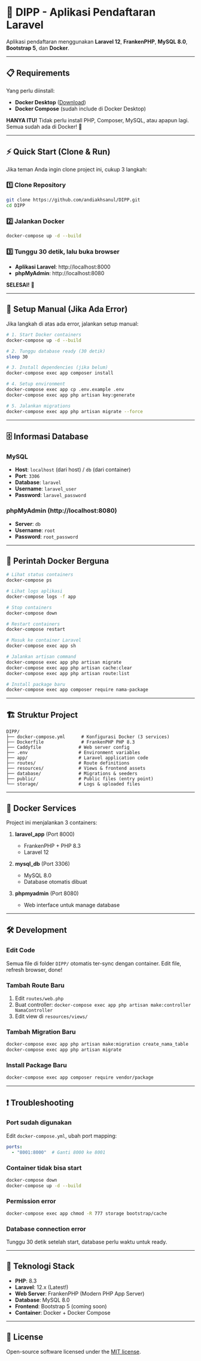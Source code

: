 # 🚀 DIPP - Aplikasi Pendaftaran Laravel

Aplikasi pendaftaran menggunakan **Laravel 12**, **FrankenPHP**, **MySQL 8.0**, **Bootstrap 5**, dan **Docker**.

---

## 📋 Requirements

Yang perlu diinstall:
- **Docker Desktop** ([Download](https://www.docker.com/products/docker-desktop))
- **Docker Compose** (sudah include di Docker Desktop)

**HANYA ITU!** Tidak perlu install PHP, Composer, MySQL, atau apapun lagi. Semua sudah ada di Docker! 🎉

---

## ⚡ Quick Start (Clone & Run)

Jika teman Anda ingin clone project ini, cukup 3 langkah:

### 1️⃣ Clone Repository

```bash
git clone https://github.com/andiakhsanul/DIPP.git
cd DIPP
```

### 2️⃣ Jalankan Docker

```bash
docker-compose up -d --build
```

### 3️⃣ Tunggu 30 detik, lalu buka browser

- **Aplikasi Laravel**: http://localhost:8000
- **phpMyAdmin**: http://localhost:8080

**SELESAI!** 🎊

---

## 🔧 Setup Manual (Jika Ada Error)

Jika langkah di atas ada error, jalankan setup manual:

```bash
# 1. Start Docker containers
docker-compose up -d --build

# 2. Tunggu database ready (30 detik)
sleep 30

# 3. Install dependencies (jika belum)
docker-compose exec app composer install

# 4. Setup environment
docker-compose exec app cp .env.example .env
docker-compose exec app php artisan key:generate

# 5. Jalankan migrations
docker-compose exec app php artisan migrate --force
```

---

## 🗄️ Informasi Database

### MySQL
- **Host**: `localhost` (dari host) / `db` (dari container)
- **Port**: `3306`
- **Database**: `laravel`
- **Username**: `laravel_user`
- **Password**: `laravel_password`

### phpMyAdmin (http://localhost:8080)
- **Server**: `db`
- **Username**: `root`
- **Password**: `root_password`

---

## 📝 Perintah Docker Berguna

```bash
# Lihat status containers
docker-compose ps

# Lihat logs aplikasi
docker-compose logs -f app

# Stop containers
docker-compose down

# Restart containers
docker-compose restart

# Masuk ke container Laravel
docker-compose exec app sh

# Jalankan artisan command
docker-compose exec app php artisan migrate
docker-compose exec app php artisan cache:clear
docker-compose exec app php artisan route:list

# Install package baru
docker-compose exec app composer require nama-package
```

---

## 🏗️ Struktur Project

```
DIPP/
├── docker-compose.yml      # Konfigurasi Docker (3 services)
├── Dockerfile              # FrankenPHP PHP 8.3
├── Caddyfile              # Web server config
├── .env                   # Environment variables
├── app/                   # Laravel application code
├── routes/                # Route definitions
├── resources/             # Views & frontend assets
├── database/              # Migrations & seeders
├── public/                # Public files (entry point)
└── storage/               # Logs & uploaded files
```

---

## 🐳 Docker Services

Project ini menjalankan 3 containers:

1. **laravel_app** (Port 8000)
   - FrankenPHP + PHP 8.3
   - Laravel 12

2. **mysql_db** (Port 3306)
   - MySQL 8.0
   - Database otomatis dibuat

3. **phpmyadmin** (Port 8080)
   - Web interface untuk manage database

---

## 🛠️ Development

### Edit Code
Semua file di folder `DIPP/` otomatis ter-sync dengan container. Edit file, refresh browser, done!

### Tambah Route Baru
1. Edit `routes/web.php`
2. Buat controller: `docker-compose exec app php artisan make:controller NamaController`
3. Edit view di `resources/views/`

### Tambah Migration Baru
```bash
docker-compose exec app php artisan make:migration create_nama_table
docker-compose exec app php artisan migrate
```

### Install Package Baru
```bash
docker-compose exec app composer require vendor/package
```

---

## ❗ Troubleshooting

### Port sudah digunakan
Edit `docker-compose.yml`, ubah port mapping:
```yaml
ports:
  - "8001:8000"  # Ganti 8000 ke 8001
```

### Container tidak bisa start
```bash
docker-compose down
docker-compose up -d --build
```

### Permission error
```bash
docker-compose exec app chmod -R 777 storage bootstrap/cache
```

### Database connection error
Tunggu 30 detik setelah start, database perlu waktu untuk ready.

---

## 🎯 Teknologi Stack

- **PHP**: 8.3
- **Laravel**: 12.x (Latest!)
- **Web Server**: FrankenPHP (Modern PHP App Server)
- **Database**: MySQL 8.0
- **Frontend**: Bootstrap 5 (coming soon)
- **Container**: Docker + Docker Compose

---

## 📄 License

Open-source software licensed under the [MIT license](https://opensource.org/licenses/MIT).
